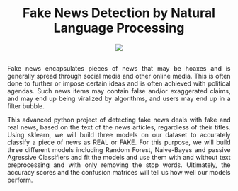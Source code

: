 
<div align="center">
  
# Fake News Detection by Natural Language Processing 
</div>


<div align="center">
<img src="https://user-images.githubusercontent.com/69224996/96805164-ccc6d580-13c5-11eb-8e30-465c945c0c31.jpg" >
</div>

<br />

<div align="justify">

Fake news encapsulates pieces of news that may be hoaxes and is generally spread through social media and other online media. This is often done to further or impose certain ideas and is often achieved with political agendas. Such news items may contain false and/or exaggerated claims, and may end up being viralized by algorithms, and users may end up in a filter bubble.

This advanced python project of detecting fake news deals with fake and real news, based on the text of the news articles, regardless of their titles. Using sklearn, we will build three models on our dataset to accurately classify a piece of news as REAL or FAKE. For this purpose, we will build three different models including Random Forest, Naive-Bayes and passive Agressive Classifiers and fit the models and use them with and without text preprocessing and with only removing the stop words. Ultimately, the accuracy scores and the confusion matrices will tell us how well our models perform.

</div>
